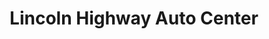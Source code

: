 ---
title: "Lincoln Highway Auto Center"
url: /schellsburg/lincoln-highway-auto-center/
shop: car repair
---